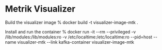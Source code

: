 # Metrik Visualizer

Build the visualizer image
    % docker build -t visualizer-image-mtk .

Install and run the container
    % docker run -it --rm --privileged -v /lib/modules:/lib/modules:ro -v /etc/localtime:/etc/localtime:ro --pid=host --name visualizer-mtk --link kafka-container visualizer-image-mtk